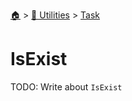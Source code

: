 <!--startTocHeader-->
[🏠](../../README.md) > [🔧 Utilities](../README.md) > [Task](README.md)
# IsExist
<!--endTocHeader-->

TODO: Write about `IsExist`

<!--startTocSubTopic-->
<!--endTocSubTopic-->